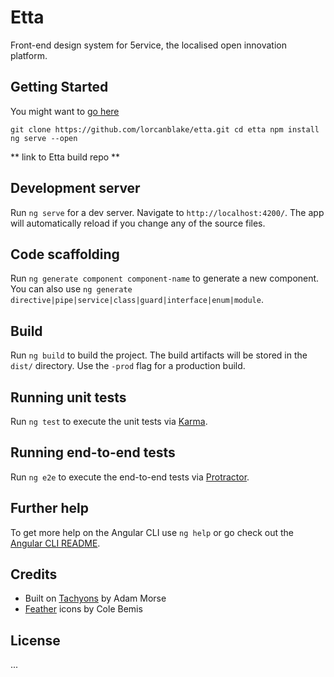 # Etta
Front-end design system for 5ervice, the localised open innovation platform.

## Getting Started
You might want to [go here]()

``
git clone https://github.com/lorcanblake/etta.git
cd etta
npm install
ng serve --open
``

** link to Etta build repo **

## Development server

Run `ng serve` for a dev server. Navigate to `http://localhost:4200/`. The app will automatically reload if you change any of the source files.

## Code scaffolding

Run `ng generate component component-name` to generate a new component. You can also use `ng generate directive|pipe|service|class|guard|interface|enum|module`.

## Build

Run `ng build` to build the project. The build artifacts will be stored in the `dist/` directory. Use the `-prod` flag for a production build.

## Running unit tests

Run `ng test` to execute the unit tests via [Karma](https://karma-runner.github.io).

## Running end-to-end tests

Run `ng e2e` to execute the end-to-end tests via [Protractor](http://www.protractortest.org/).

## Further help

To get more help on the Angular CLI use `ng help` or go check out the [Angular CLI README](https://github.com/angular/angular-cli/blob/master/README.md).

## Credits

* Built on [Tachyons](http://www.tachyons.io/) by Adam Morse 
* [Feather](https://feathericons.com/) icons by Cole Bemis

## License

...